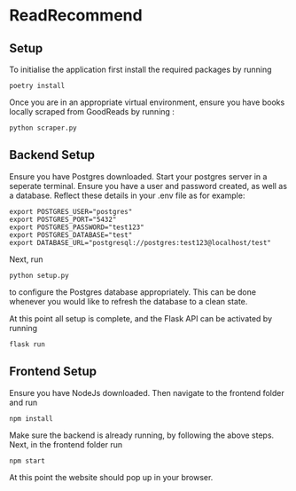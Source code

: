 # ReadRecommend

## Setup

To initialise the application first install the required packages by running

```
poetry install
```

Once you are in an appropriate virtual environment, ensure you have books locally scraped from GoodReads by running :

```
python scraper.py
```
## Backend Setup
Ensure you have Postgres downloaded.
Start your postgres server in a seperate terminal.
Ensure you have a user and password created, as well as a database. Reflect these details in your .env file as for example:
```
export POSTGRES_USER="postgres"
export POSTGRES_PORT="5432"
export POSTGRES_PASSWORD="test123"
export POSTGRES_DATABASE="test"
export DATABASE_URL="postgresql://postgres:test123@localhost/test"
```

Next, run

```
python setup.py
```

to configure the Postgres database appropriately. This can be done whenever you would like to refresh the database to a clean state.

At this point all setup is complete, and the Flask API can be activated by running

```
flask run
```

## Frontend Setup
Ensure you have NodeJs downloaded. Then navigate to the frontend folder and run
```
npm install
```

Make sure the backend is already running, by following the above steps. 
Next, in the frontend folder run
```
npm start
```

At this point the website should pop up in your browser.
